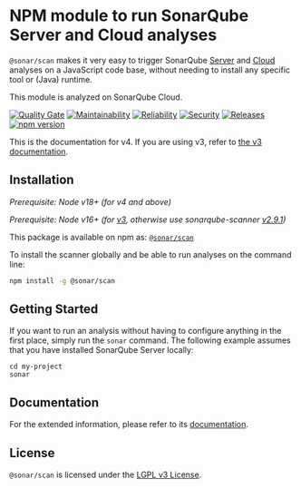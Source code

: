 # NPM module to run SonarQube Server and Cloud analyses

`@sonar/scan` makes it very easy to trigger SonarQube [Server](https://www.sonarqube.org)
and [Cloud](https://sonarcloud.io) analyses on a JavaScript code base, without needing
to install any specific tool or (Java) runtime.

This module is analyzed on SonarQube Cloud.

[![Quality Gate](https://sonarcloud.io/api/project_badges/measure?project=SonarSource_sonar-scanner-npm&metric=alert_status)](https://sonarcloud.io/project/overview?id=SonarSource_sonar-scanner-npm) [![Maintainability](https://sonarcloud.io/api/project_badges/measure?project=SonarSource_sonar-scanner-npm&metric=sqale_rating)](https://sonarcloud.io/project/overview?id=SonarSource_sonar-scanner-npm) [![Reliability](https://sonarcloud.io/api/project_badges/measure?project=SonarSource_sonar-scanner-npm&metric=reliability_rating)](https://sonarcloud.io/project/overview?id=SonarSource_sonar-scanner-npm) [![Security](https://sonarcloud.io/api/project_badges/measure?project=SonarSource_sonar-scanner-npm&metric=security_rating)](https://sonarcloud.io/project/overview?id=SonarSource_sonar-scanner-npm) [![Releases](https://img.shields.io/github/release/SonarSource/sonar-scanner-npm.svg)](https://github.com/SonarSource/sonar-scanner-npm/releases) [![npm version](https://badge.fury.io/js/@sonar%2Fscan.svg)](https://badge.fury.io/js/@sonar%2Fscan)

This is the documentation for v4. If you are using v3, refer to [the v3 documentation](https://github.com/SonarSource/sonar-scanner-npm/tree/3.5.0).

## Installation

_Prerequisite: Node v18+ (for v4 and above)_

_Prerequisite: Node v16+ (for [v3](https://github.com/SonarSource/sonar-scanner-npm/tree/3.5.0), otherwise use sonarqube-scanner [v2.9.1](https://github.com/SonarSource/sonar-scanner-npm/tree/2.9.1))_

This package is available on npm as: [`@sonar/scan`](https://www.npmjs.com/package/@sonar/scan)

To install the scanner globally and be able to run analyses on the command line:

```sh
npm install -g @sonar/scan
```

## Getting Started

If you want to run an analysis without having to configure anything in the first place, simply run the `sonar` command. The following
example assumes that you have installed SonarQube Server locally:

```
cd my-project
sonar
```

## Documentation

For the extended information, please refer to its [documentation](https://docs.sonarsource.com/sonarqube-server/latest/analyzing-source-code/scanners/npm/introduction/).

## License

`@sonar/scan` is licensed under the [LGPL v3 License](http://www.gnu.org/licenses/lgpl.txt).
